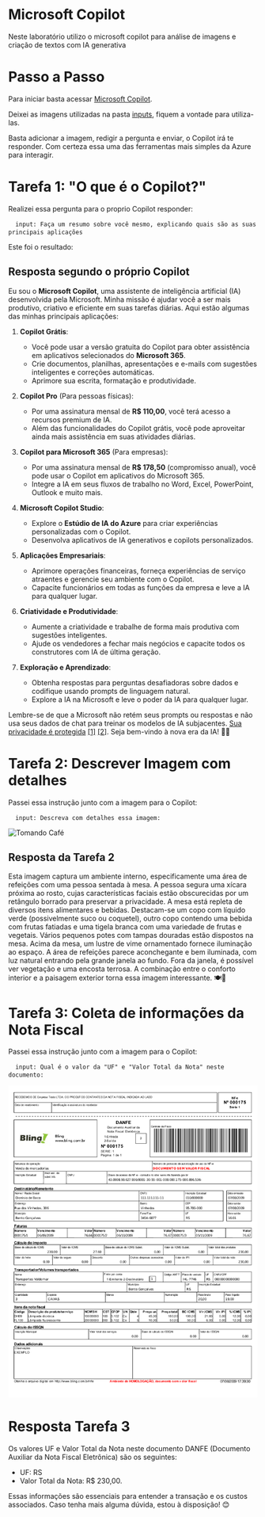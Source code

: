 # Microsoft Copilot

Neste laboratório utilizo o microsoft copilot para análise de imagens e criação de textos com IA generativa

# Passo a Passo

Para iniciar basta acessar [Microsoft Copilot](https://copilot.microsoft.com/).

Deixei as imagens utilizadas na pasta [inputs](https://github.com/Bot-Mateus/azure-ai-copilot/edit/main/inputs), fiquem a vontade para utiliza-las.

Basta adicionar a imagem, redigir a pergunta e enviar, o Copilot irá te responder. Com certeza essa uma das ferramentas mais simples da Azure para interagir.

# Tarefa 1: "O que é o Copilot?"
Realizei essa pergunta para o proprio Copilot responder:

``` 
  input: Faça um resumo sobre você mesmo, explicando quais são as suas principais aplicações
```
Este foi o resultado:

## Resposta segundo o próprio Copilot

Eu sou o  **Microsoft Copilot**, uma assistente de inteligência artificial (IA) desenvolvida pela Microsoft. Minha missão é ajudar você a ser mais produtivo, criativo e eficiente em suas tarefas diárias. Aqui estão algumas das minhas principais aplicações:

1.  **Copilot Grátis**:
    
    -   Você pode usar a versão gratuita do Copilot para obter assistência em aplicativos selecionados do  **Microsoft 365**.
    -   Crie documentos, planilhas, apresentações e e-mails com sugestões inteligentes e correções automáticas.
    -   Aprimore sua escrita, formatação e produtividade.
2.  **Copilot Pro**  (Para pessoas físicas):
    
    -   Por uma assinatura mensal de  **R$ 110,00**, você terá acesso a recursos premium de IA.
    -   Além das funcionalidades do Copilot grátis, você pode aproveitar ainda mais assistência em suas atividades diárias.
3.  **Copilot para Microsoft 365**  (Para empresas):
    
    -   Por uma assinatura mensal de  **R$ 178,50**  (compromisso anual), você pode usar o Copilot em aplicativos do Microsoft 365.
    -   Integre a IA em seus fluxos de trabalho no Word, Excel, PowerPoint, Outlook e muito mais.
4.  **Microsoft Copilot Studio**:
    
    -   Explore o  **Estúdio de IA do Azure**  para criar experiências personalizadas com o Copilot.
    -   Desenvolva aplicativos de IA generativos e copilots personalizados.
5.  **Aplicações Empresariais**:
    
    -   Aprimore operações financeiras, forneça experiências de serviço atraentes e gerencie seu ambiente com o Copilot.
    -   Capacite funcionários em todas as funções da empresa e leve a IA para qualquer lugar.
6.  **Criatividade e Produtividade**:
    
    -   Aumente a criatividade e trabalhe de forma mais produtiva com sugestões inteligentes.
    -   Ajude os vendedores a fechar mais negócios e capacite todos os construtores com IA de última geração.
7.  **Exploração e Aprendizado**:
    
    -   Obtenha respostas para perguntas desafiadoras sobre dados e codifique usando prompts de linguagem natural.
    -   Explore a IA na Microsoft e leve o poder da IA para qualquer lugar.

Lembre-se de que a Microsoft não retém seus prompts ou respostas e não usa seus dados de chat para treinar os modelos de IA subjacentes.  [Sua privacidade é protegida](https://www.microsoft.com/pt-br/microsoft-copilot) [[1]](https://www.microsoft.com/pt-br/microsoft-copilot) [[2]](https://support.microsoft.com/pt-br/office/copilot-pro-aplicativos-do-microsoft-365-e-sua-privacidade-6f0d8d80-f4bb-4c9f-989e-64a4adfd62e5). Seja bem-vindo à nova era da IA! 🚀🤖

# Tarefa 2: Descrever Imagem com detalhes

Passei essa instrução junto com a imagem para o Copilot:

``` 
  input: Descreva com detalhes essa imagem:
```
![Tomando Café](https://github.com/Bot-Mateus/azure-ai-copilot/blob/main/inputs/cafe.jpg)

## Resposta da Tarefa 2

Esta imagem captura um ambiente interno, especificamente uma área de refeições com uma pessoa sentada à mesa. A pessoa segura uma xícara próxima ao rosto, cujas características faciais estão obscurecidas por um retângulo borrado para preservar a privacidade. A mesa está repleta de diversos itens alimentares e bebidas. Destacam-se um copo com líquido verde (possivelmente suco ou coquetel), outro copo contendo uma bebida com frutas fatiadas e uma tigela branca com uma variedade de frutas e vegetais. Vários pequenos potes com tampas douradas estão dispostos na mesa. Acima da mesa, um lustre de vime ornamentado fornece iluminação ao espaço. A área de refeições parece aconchegante e bem iluminada, com luz natural entrando pela grande janela ao fundo. Fora da janela, é possível ver vegetação e uma encosta terrosa. A combinação entre o conforto interior e a paisagem exterior torna essa imagem interessante. 🍽️🌿

# Tarefa 3: Coleta de informações da Nota Fiscal

Passei essa instrução junto com a imagem para o Copilot:

``` 
  input: Qual é o valor da "UF" e "Valor Total da Nota" neste documento: 
```
![Nota Fiscal](https://github.com/Bot-Mateus/azure-ai-copilot/blob/main/inputs/Nfe.png)

# Resposta Tarefa 3
Os valores UF e Valor Total da Nota neste documento DANFE (Documento Auxiliar da Nota Fiscal Eletrônica) são os seguintes:

- UF: RS
- Valor Total da Nota: R$ 230,00.

Essas informações são essenciais para entender a transação e os custos associados. Caso tenha mais alguma dúvida, estou à disposição! 😊

